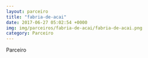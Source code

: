 ```yaml
---
layout: parceiro
title: "fabria-de-acai"
date: 2017-06-27 05:02:54 +0000
img: img/parceiros/fabria-de-acai/fabria-de-acai.png
category: Parceiro
---
```

Parceiro